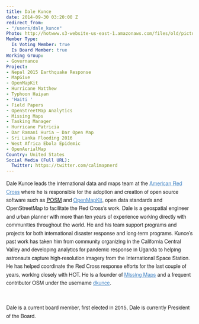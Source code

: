 ```yaml
---
title: Dale Kunce
date: 2014-09-30 03:20:00 Z
redirect_from:
- "/users/dale_kunce"
Photo: http://hotwww.s3-website-us-east-1.amazonaws.com/files/old/pictures/picture-210-1518189300.jpg
Member Type:
  Is Voting Member: true
  Is Board Member: true
Working Group:
- Governance
Project:
- Nepal 2015 Earthquake Response
- MapGive
- OpenMapKit
- Hurricane Matthew
- Typhoon Haiyan
- 'Haiti '
- Field Papers
- OpenStreetMap Analytics
- Missing Maps
- Tasking Manager
- Hurricane Patricia
- Dar Ramani Huria — Dar Open Map
- Sri Lanka Flooding 2016
- West Africa Ebola Epidemic
- OpenAerialMap
Country: United States
Social Media (Full URL):
  Twitter: https://twitter.com/calimapnerd
---
```


<p><span style="font-family: 'Helvetica Neue', Helvetica, sans-serif; font-size: 14px; line-height: 22.3999996185303px;">Dale Kunce leads the international data and maps team at the&nbsp;</span><a style="box-sizing: border-box; color: #4183c4; cursor: pointer; font-family: 'Helvetica Neue', Helvetica, sans-serif; font-size: 14px; line-height: 22.3999996185303px; background-image: initial; background-attachment: initial; background-size: initial; background-origin: initial; background-clip: initial; background-position: initial; background-repeat: initial;" href="http://redcross.org">American Red Cross</a><span style="font-family: 'Helvetica Neue', Helvetica, sans-serif; font-size: 14px; line-height: 22.3999996185303px;">&nbsp;where he is responsible for the adoption and creation of open source software such as <a title="posm" href="http://posm.io">POSM</a> and&nbsp;</span><a style="box-sizing: border-box; color: #4183c4; cursor: pointer; font-family: 'Helvetica Neue', Helvetica, sans-serif; font-size: 14px; line-height: 22.3999996185303px; background-image: initial; background-attachment: initial; background-size: initial; background-origin: initial; background-clip: initial; background-position: initial; background-repeat: initial;" href="http://github.com/americanredcross/openmapkit">OpenMapKit</a><span style="font-family: 'Helvetica Neue', Helvetica, sans-serif; font-size: 14px; line-height: 22.3999996185303px;">, open data standards and OpenStreetMap to facilitate the Red Cross's work. Dale is a geospatial engineer and urban planner with more than ten years of experience working directly with communities throughout the world. He and his team support programs and projects for both international disaster response and long-term programs. Kunce’s past work has taken him from community organizing in the California Central Valley and developing analytics for pandemic response in Uganda to helping astronauts capture high-resolution imagery from the International Space Station. He has helped coordinate the Red Cross response efforts for the last couple of years, working closely with HOT. He is a founder of&nbsp;</span><a style="box-sizing: border-box; color: #4183c4; cursor: pointer; font-family: 'Helvetica Neue', Helvetica, sans-serif; font-size: 14px; line-height: 22.3999996185303px; background-image: initial; background-attachment: initial; background-size: initial; background-origin: initial; background-clip: initial; background-position: initial; background-repeat: initial;" href="http://missingmaps.org">Missing Maps</a><span style="font-family: 'Helvetica Neue', Helvetica, sans-serif; font-size: 14px; line-height: 22.3999996185303px;">&nbsp;and a frequent contributor OSM under the username&nbsp;</span><a style="box-sizing: border-box; color: #4183c4; cursor: pointer; font-family: 'Helvetica Neue', Helvetica, sans-serif; font-size: 14px; line-height: 22.3999996185303px; background-image: initial; background-attachment: initial; background-size: initial; background-origin: initial; background-clip: initial; background-position: initial; background-repeat: initial;" href="http://www.openstreetmap.org/user/dkunce">dkunce</a><span style="font-family: 'Helvetica Neue', Helvetica, sans-serif; font-size: 14px; line-height: 22.3999996185303px;">. </span></p><p>&nbsp;</p><p><span style="font-family: 'Helvetica Neue', Helvetica, sans-serif; font-size: 14px; line-height: 22.3999996185303px;">Dale is a current board member, first elected in 2015, Dale is currently President of the Board.</span></p>
